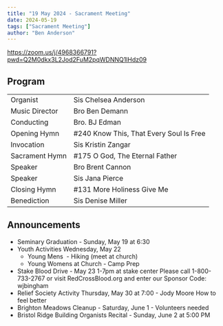 ```yaml
---
title: "19 May 2024 - Sacrament Meeting"
date: 2024-05-19
tags: ["Sacrament Meeting"]
author: "Ben Anderson"
---
```


<https://zoom.us/j/4968366791?pwd=Q2M0dkx3L2Jod2FuM2pqWDNNQ1lHdz09>

## Program

|                   |                                        |
| ----------------- | -------------------------------------- |
| Organist          | Sis Chelsea Anderson                   |
| Music Director    | Bro Ben Demann                          |
| Conducting        | Bro. BJ Edman                          |
| Opening Hymn      | #240 Know This, That Every Soul Is Free     |
| Invocation        | Sis Kristin Zangar                      |
| Sacrament Hymn    | #175 O God, The Eternal Father |
| Speaker           | Bro Brent Cannon                        |
| Speaker           | Sis Jana Pierce                          |
| Closing Hymn      | #131 More Holiness Give Me     |
| Benediction       | Sis Denise Miller                          |

## Announcements

- Seminary Graduation - Sunday,  May 19 at 6:30
- Youth Activities Wednesday, May 22 
  - Young Mens  - Hiking (meet at church)
  - Young Womens at Church - Camp Prep
- Stake Blood Drive - May 23 1-7pm at stake center Please call 1-800-733-2767 or visit RedCrossBlood.org and enter our Sponsor Code: wjbingham
- Relief Society Activity Thursday,  May 30  at 7:00 - Jody Moore How to feel better
- Brighton Meadows Cleanup - Saturday, June 1 - Volunteers needed
- Bristol Ridge Building Organists Recital - Sunday, June 2 at 5:00 PM
